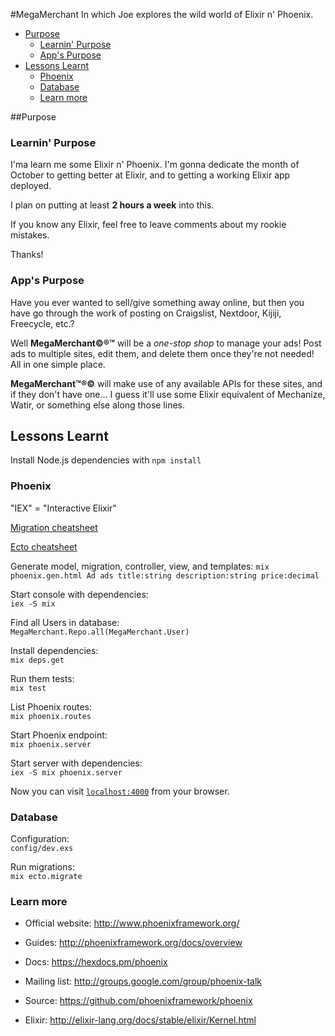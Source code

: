 #MegaMerchant
In which Joe explores the wild world of Elixir n' Phoenix.

<!-- START doctoc generated TOC please keep comment here to allow auto update -->
<!-- DON'T EDIT THIS SECTION, INSTEAD RE-RUN doctoc TO UPDATE -->
<!-- END doctoc generated TOC please keep comment here to allow auto update -->
- [Purpose](#purpose)
  - [Learnin' Purpose](#learnin-purpose)
  - [App's Purpose](#apps-purpose)
- [Lessons Learnt](#lessons-learnt)
  - [Phoenix](#phoenix)
  - [Database](#database)
  - [Learn more](#learn-more)

<!-- END doctoc generated TOC please keep comment here to allow auto update -->

##Purpose  

### Learnin' Purpose
I'ma learn me some Elixir n' Phoenix. I'm gonna dedicate the month of October to getting better at Elixir, and to getting a working Elixir app deployed.

I plan on putting at least **2 hours a week** into this.

If you know any Elixir, feel free to leave comments about my rookie mistakes.

Thanks!

### App's Purpose
Have you ever wanted to sell/give something away online, but then you have go through the work of posting on Craigslist, Nextdoor, Kijiji, Freecycle, etc.?

Well **MegaMerchant©®™** will be a _one-stop shop_ to manage your ads! Post ads to multiple sites, edit them, and delete them once they're not needed! All in one simple place.

**MegaMerchant™®©** will make use of any available APIs for these sites, and if they don't have one... I guess it'll use some Elixir equivalent of Mechanize, Watir, or something else along those lines.

## Lessons Learnt
Install Node.js dependencies with `npm install`

### Phoenix
"IEX" = "Interactive Elixir"  

[Migration cheatsheet](http://ricostacruz.com/cheatsheets/phoenix-migrations.html)

[Ecto cheatsheet](http://ricostacruz.com/cheatsheets/phoenix-ecto.html)

Generate model, migration, controller, view, and templates:
`mix phoenix.gen.html Ad ads title:string description:string price:decimal`

Start console with dependencies:  
`iex -S mix`

Find all Users in database:  
`MegaMerchant.Repo.all(MegaMerchant.User)`

Install dependencies:  
`mix deps.get`

Run them tests:  
`mix test`

List Phoenix routes:  
`mix phoenix.routes`

Start Phoenix endpoint:  
`mix phoenix.server`

Start server with dependencies:  
`iex -S mix phoenix.server`

Now you can visit [`localhost:4000`](http://localhost:4000) from your browser.

### Database

Configuration:  
`config/dev.exs`  

Run migrations:  
`mix ecto.migrate`

### Learn more

  * Official website: http://www.phoenixframework.org/
  * Guides: http://phoenixframework.org/docs/overview
  * Docs: https://hexdocs.pm/phoenix
  * Mailing list: http://groups.google.com/group/phoenix-talk
  * Source: https://github.com/phoenixframework/phoenix
  
  * Elixir: http://elixir-lang.org/docs/stable/elixir/Kernel.html
